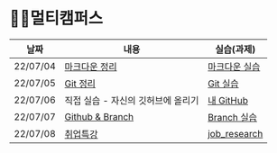 # 🐱‍🏍멀티캠퍼스



| 날짜     | 내용                                  | 실습(과제)                                                  |
| -------- | ------------------------------------- | ----------------------------------------------------------- |
| 22/07/04 | [마크다운 정리](./0704/Markdown.md)   | [마크다운 실습](./0704/markdown_practice.md)                |
| 22/07/05 | [Git 정리](./0705/git.md)             | [Git 실습](./0705/git_practice.md)                          |
| 22/07/06 | 직접 실습 - 자신의 깃허브에 올리기    | [내 GitHub](https://github.com/JeongJinGan/TIL)             |
| 22/07/07 | [Github & Branch](./0707/0707.md)     | [Branch 실습](./0707/git_branch.md)                         |
| 22/07/08 | [취업특강](./0708/special_lecture.md) | [job_research](https://github.com/JeongJinGan/job_research) |

